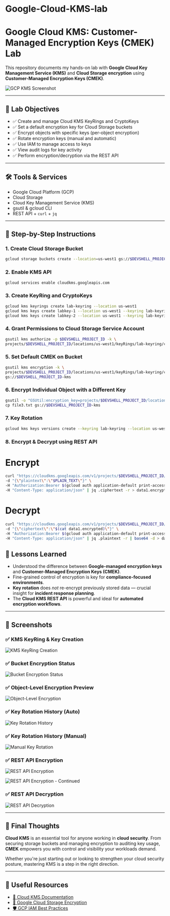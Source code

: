 # Google-Cloud-KMS-lab
# Google Cloud KMS: Customer-Managed Encryption Keys (CMEK) Lab

This repository documents my hands-on lab with **Google Cloud Key Management Service (KMS)** and **Cloud Storage encryption** using **Customer-Managed Encryption Keys (CMEK)**.

![GCP KMS Screenshot](screenshots/kms-overview.png) <!-- Replace with your actual image paths -->

---

## 🚀 Lab Objectives

- ✅ Create and manage Cloud KMS KeyRings and CryptoKeys
- ✅ Set a default encryption key for Cloud Storage buckets
- ✅ Encrypt objects with specific keys (per-object encryption)
- ✅ Rotate encryption keys (manual and automatic)
- ✅ Use IAM to manage access to keys
- ✅ View audit logs for key activity
- ✅ Perform encryption/decryption via the REST API

---

## 🛠️ Tools & Services

- Google Cloud Platform (GCP)
- Cloud Storage
- Cloud Key Management Service (KMS)
- gsutil & gcloud CLI
- REST API + `curl` + `jq`

---

## 📂 Step-by-Step Instructions

### 1. Create Cloud Storage Bucket
```bash
gcloud storage buckets create --location=us-west1 gs://$DEVSHELL_PROJECT_ID-kms
```

### 2. Enable KMS API
```bash
gcloud services enable cloudkms.googleapis.com
```

### 3. Create KeyRing and CryptoKeys
```bash
gcloud kms keyrings create lab-keyring --location us-west1
gcloud kms keys create labkey-1 --location us-west1 --keyring lab-keyring --purpose encryption
gcloud kms keys create labkey-2 --location us-west1 --keyring lab-keyring --purpose encryption
```

### 4. Grant Permissions to Cloud Storage Service Account
```bash
gsutil kms authorize -p $DEVSHELL_PROJECT_ID -k \
projects/$DEVSHELL_PROJECT_ID/locations/us-west1/keyRings/lab-keyring/cryptoKeys/labkey-1
```

### 5. Set Default CMEK on Bucket
```bash
gsutil kms encryption -k \
projects/$DEVSHELL_PROJECT_ID/locations/us-west1/keyRings/lab-keyring/cryptoKeys/labkey-1 \
gs://$DEVSHELL_PROJECT_ID-kms
```

### 6. Encrypt Individual Object with a Different Key
```bash
gsutil -o "GSUtil:encryption_key=projects/$DEVSHELL_PROJECT_ID/locations/us-west1/keyRings/lab-keyring/cryptoKeys/labkey-2" \
cp file3.txt gs://$DEVSHELL_PROJECT_ID-kms
```

### 7. Key Rotation
```bash
gcloud kms keys versions create --keyring lab-keyring --location us-west1 --key labkey-2
```

### 8. Encrypt & Decrypt using REST API
# Encrypt
```bash
curl "https://cloudkms.googleapis.com/v1/projects/$DEVSHELL_PROJECT_ID/locations/us-west1/keyRings/lab-keyring/cryptoKeys/labkey-1:encrypt" \
-d "{\"plaintext\":\"$PLAIN_TEXT\"}" \
-H "Authorization:Bearer $(gcloud auth application-default print-access-token)" \
-H "Content-Type: application/json" | jq .ciphertext -r > data1.encrypted
```
# Decrypt
```bash
curl "https://cloudkms.googleapis.com/v1/projects/$DEVSHELL_PROJECT_ID/locations/us-west1/keyRings/lab-keyring/cryptoKeys/labkey-1:decrypt" \
-d "{\"ciphertext\":\"$(cat data1.encrypted)\"}" \
-H "Authorization:Bearer $(gcloud auth application-default print-access-token)" \
-H "Content-Type: application/json" | jq .plaintext -r | base64 -d > data1.decrypted

```

## 🧠 Lessons Learned

- Understood the difference between **Google-managed encryption keys** and **Customer-Managed Encryption Keys (CMEK)**.
- Fine-grained control of encryption is key for **compliance-focused environments**.
- **Key rotation** does *not* re-encrypt previously stored data — crucial insight for **incident response planning**.
- The **Cloud KMS REST API** is powerful and ideal for **automated encryption workflows**.

---

## 📸 Screenshots

### ✅ KMS KeyRing & Key Creation
![KMS KeyRing Creation](screenshots/keyring_creation.png)

### ✅ Bucket Encryption Status
![Bucket Encryption Status](screenshots/bucket_encryption_status.png)

### ✅ Object-Level Encryption Preview
![Object-Level Encryption](screenshots/object_level_encryption.png)

### ✅ Key Rotation History (Auto)
![Key Rotation History](screenshots/key_rotation_history.png)

### ✅ Key Rotation History (Manual)
![Manual Key Rotation](screenshots/key_rotation_history_manual.png)

### ✅ REST API Encryption
![REST API Encryption](screenshots/REST_API_encryption.png)

![REST API Encryption - Continued](screenshots/REST_API_encryption2.png)

### ✅ REST API Decryption
![REST API Decryption](screenshots/REST_API_decryption.png)


---

## 🏁 Final Thoughts

**Cloud KMS** is an essential tool for anyone working in **cloud security**. From securing storage buckets and managing encryption to auditing key usage, **CMEK** empowers you with control and visibility your workloads demand.

Whether you're just starting out or looking to strengthen your cloud security posture, mastering KMS is a step in the right direction.

---

## 🔗 Useful Resources

- [📘 Cloud KMS Documentation](https://cloud.google.com/kms/docs)
- [🔐 Google Cloud Storage Encryption](https://cloud.google.com/storage/docs/encryption)
- [🛡️ GCP IAM Best Practices](https://cloud.google.com/iam/docs/best-practices)




